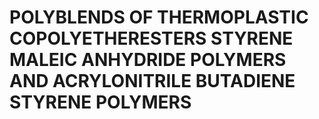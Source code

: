# POLYBLENDS OF THERMOPLASTIC COPOLYETHERESTERS STYRENE MALEIC ANHYDRIDE POLYMERS AND ACRYLONITRILE BUTADIENE STYRENE POLYMERS
